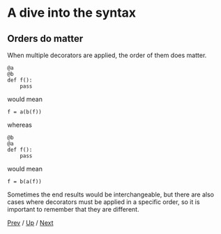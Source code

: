 # A dive into the syntax

## Orders do matter

When multiple decorators are applied, the order of them does matter.

    @a
    @b
    def f():
        pass

would mean

    f = a(b(f))

whereas

    @b
    @a
    def f():
        pass

would mean

    f = b(a(f))

Sometimes the end results would be interchangeable,
but there are also cases where decorators must be applied in a specific order,
so it is important to remember that they are different.

[Prev](../3-understand/README.md) /
[Up](../README.md) /
[Next](../../3-staticmethod/README.md)
